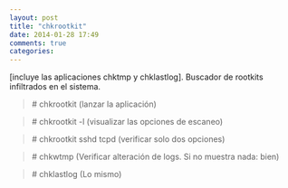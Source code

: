 ```yaml
---
layout: post
title: "chkrootkit"
date: 2014-01-28 17:49
comments: true
categories: 
---
```

[incluye las aplicaciones chktmp y chklastlog]. Buscador de rootkits infiltrados en el sistema.

>\# chkrootkit  (lanzar la aplicación)

>\# chkrootkit -l  (visualizar las opciones de escaneo)

>\# chkrootkit sshd tcpd  (verificar solo dos opciones)

>\# chkwtmp  (Verificar alteración de logs. Si no muestra nada: bien)

>\# chklastlog  (Lo mismo)

